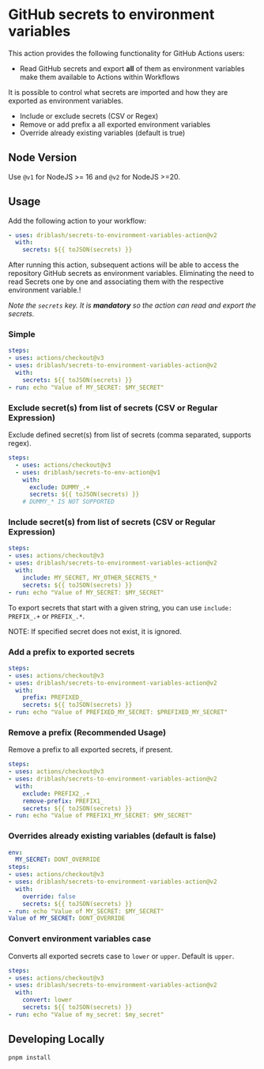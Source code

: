 # GitHub secrets to environment variables

This action provides the following functionality for GitHub Actions users:

- Read GitHub secrets and export **all** of them as environment variables make them available to Actions within Workflows

It is possible to control what secrets are imported and how they are exported as environment variables.

- Include or exclude secrets (CSV or Regex)
- Remove or add prefix a all exported environment variables
- Override already existing variables (default is true)

## Node Version

Use `@v1` for NodeJS >= 16 and `@v2` for NodeJS >=20.

## Usage

Add the following action to your workflow:

```yaml
- uses: driblash/secrets-to-environment-variables-action@v2
  with:
    secrets: ${{ toJSON(secrets) }}
```

After running this action, subsequent actions will be able to access the repository GitHub secrets as environment variables. Eliminating the need to read Secrets one by one and associating them with the respective environment variable.!

_Note the `secrets` key. It is **mandatory** so the action can read and export the secrets._

### Simple

```yaml
steps:
- uses: actions/checkout@v3
- uses: driblash/secrets-to-environment-variables-action@v2
  with:
    secrets: ${{ toJSON(secrets) }}
- run: echo "Value of MY_SECRET: $MY_SECRET"
```

### Exclude secret(s) from list of secrets (CSV or Regular Expression)

Exclude defined secret(s) from list of secrets (comma separated, supports regex).

```yaml
steps:
  - uses: actions/checkout@v3
  - uses: driblash/secrets-to-env-action@v1
    with:
      exclude: DUMMY_.+
      secrets: ${{ toJSON(secrets) }}
    # DUMMY_* IS NOT SUPPORTED
```

### Include secret(s) from list of secrets (CSV or Regular Expression)

```yaml
steps:
- uses: actions/checkout@v3
- uses: driblash/secrets-to-environment-variables-action@v2
  with:
    include: MY_SECRET, MY_OTHER_SECRETS_*
    secrets: ${{ toJSON(secrets) }}
- run: echo "Value of MY_SECRET: $MY_SECRET"
```

To export secrets that start with a given string, you can use `include: PREFIX_.+` or `PREFIX_.*`.

NOTE: If specified secret does not exist, it is ignored.

### Add a prefix to exported secrets

```yaml
steps:
- uses: actions/checkout@v3
- uses: driblash/secrets-to-environment-variables-action@v2
  with:
    prefix: PREFIXED_
    secrets: ${{ toJSON(secrets) }}
- run: echo "Value of PREFIXED_MY_SECRET: $PREFIXED_MY_SECRET"
```

### Remove a prefix (Recommended Usage)

Remove a prefix to all exported secrets, if present.

```yaml
steps:
- uses: actions/checkout@v3
- uses: driblash/secrets-to-environment-variables-action@v2
  with:
    exclude: PREFIX2_.+
    remove-prefix: PREFIX1_
    secrets: ${{ toJSON(secrets) }}
- run: echo "Value of PREFIX1_MY_SECRET: $MY_SECRET"
```

### Overrides already existing variables (default is **false**)

```yaml
env:
  MY_SECRET: DONT_OVERRIDE
steps:
- uses: actions/checkout@v3
- uses: driblash/secrets-to-environment-variables-action@v2
  with:
    override: false
    secrets: ${{ toJSON(secrets) }}
- run: echo "Value of MY_SECRET: $MY_SECRET"
Value of MY_SECRET: DONT_OVERRIDE
```

### Convert environment variables case

Converts all exported secrets case to `lower` or `upper`. Default is `upper`.

```yaml
steps:
- uses: actions/checkout@v3
- uses: driblash/secrets-to-environment-variables-action@v2
  with:
    convert: lower
    secrets: ${{ toJSON(secrets) }}
- run: echo "Value of my_secret: $my_secret"
```

## Developing Locally

```shell
pnpm install
```
